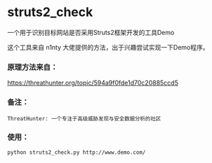 # struts2_check

一个用于识别目标网站是否采用Struts2框架开发的工具Demo

这个工具来自 n1nty 大佬提供的方法，出于兴趣尝试实现一下Demo程序。

### 原理方法来自：
https://threathunter.org/topic/594a9f0fde1d70c20885ccd5

### 备注：
    ThreatHunter: 一个专注于高级威胁发现与安全数据分析的社区

### 使用：
    python struts2_check.py http://www.demo.com/
